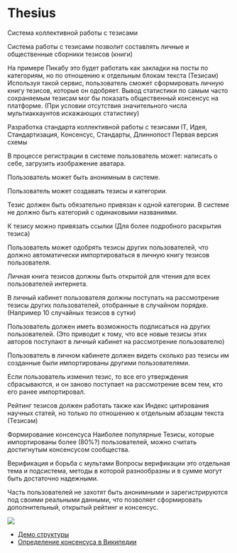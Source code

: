 # Thesius
Система коллективной работы с тезисами

Система работы с тезисами позволит составлять личные и общественные сборники тезисов (книги)

На примере Пикабу это будет работать как закладки на посты по категориям, но по отношению к отдельным блокам текста (Тезисам)
Используя такой сервис, пользователь сможет сформировать личную книгу тезисов, которые он одобряет.
Вывод статистики по самым часто сохраняемым тезисам мог бы показать общественный консенсус на платформе. (При условии отсутствия значительного числа мультиаккаунтов искажающих статистику)

Разработка стандарта коллективной работы с тезисами IT, Идея, Стандартизация, Консенсус, Стандарты, Длиннопост
Первая версия схемы

В процессе регистрации в системе пользователь может: написать о себе, загрузить изображение аватара.

Пользователь может быть анонимным в системе.

Пользователь может создавать тезисы и категории.

Тезис должен быть обязательно привязан к одной категории. В системе не должно быть категорий с одинаковыми названиями.

К тезису можно привязать ссылки (Для более подробного раскрытия тезиса)

Пользователь может одобрять тезисы других пользователей, что должно автоматически импортироваться в личную книгу тезисов пользователя.

Личная книга тезисов должны быть открытой для чтения для всех пользователей интернета.

В личный кабинет пользователя должны поступать на рассмотрение тезисы других пользователей, отобранные в случайном порядке. (Например 10 случайных тезисов в сутки)

Пользователь должен иметь возможность подписаться на других пользователей. (Это приводит к тому, что все новые тезисы этих авторов поступают в личный кабинет на рассмотрение пользователю)

Пользователь в личном кабинете должен видеть сколько раз тезисы им созданные были импортированы другими пользователями.


Если пользователь изменил тезис, то все его утверждения сбрасываются, и он заново поступает на рассмотрение всем тем, кто его ранее импортировал.

Рейтинг тезисов должен работать также как Индекс цитирования научных статей, но только по отношению к отдельным абзацам текста (Тезисам)

Формирование консенсуса
Наиболее популярные Тезисы, которые импортированы более (80%?) пользователей, можно считать достигнутым консенсусом сообщества.

Верификация и борьба с мультами
Вопросы верификации это отдельная тема и подсистема, методы в которой разнообразны и в сумме могут быть достаточно надежными.

Часть пользователей не захотят быть анонимными и зарегистрируются под своими реальными данными, что позволяет сформировать дополнительный, открытый рейтинг и консенсус.

<img  src="https://cs13.pikabu.ru/post_img/big/2021/03/13/5/1615617901194634322.png" >

- [Демо структуры](https://readys.github.io/Thesius/)
- [Определение консенсуса в Википедии](https://ru.wikipedia.org/wiki/%D0%9A%D0%BE%D0%BD%D1%81%D0%B5%D0%BD%D1%81%D1%83%D1%81)
